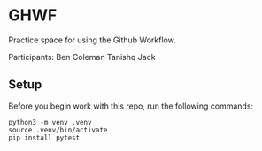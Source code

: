 
# GHWF

Practice space for using the Github Workflow.

Participants:
Ben Coleman
Tanishq
Jack

## Setup

Before you begin work with this repo, run the following commands:

```
python3 -m venv .venv
source .venv/bin/activate
pip install pytest
```
